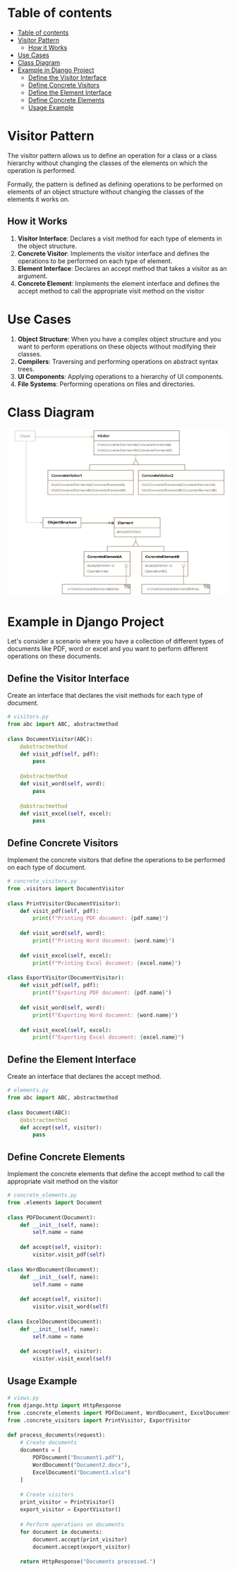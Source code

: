 # Table of contents 
- [Table of contents](#table-of-contents)
- [Visitor Pattern](#visitor-pattern)
  - [How it Works](#how-it-works)
- [Use Cases](#use-cases)
- [Class Diagram](#class-diagram)
- [Example in Django Project](#example-in-django-project)
  - [Define the Visitor Interface](#define-the-visitor-interface)
  - [Define Concrete Visitors](#define-concrete-visitors)
  - [Define the Element Interface](#define-the-element-interface)
  - [Define Concrete Elements](#define-concrete-elements)
  - [Usage Example](#usage-example)

# Visitor Pattern 
The visitor pattern allows us to define an operation for a class or a class hierarchy without changing the classes of the elements on which the operation is performed. 

Formally, the pattern is defined as defining operations to be performed on elements of an object structure without changing the classes of the elements it works on.

## How it Works 
1. **Visitor Interface**: Declares a visit method for each type of elements in the object structure. 
2. **Concrete Visitor**: Implements the visitor interface and defines the operations to be performed on each type of element. 
3. **Element Interface**: Declares an accept method that takes a visitor as an argument. 
4. **Concrete Element**: Implements the element interface and defines the accept method to call the appropriate visit method on the visitor

# Use Cases 
1. **Object Structure**: When you have a complex object structure and you want to perform operations on these objects without modifying their classes. 
2. **Compilers**: Traversing and performing operations on abstract syntax trees. 
3. **UI Components**: Applying operations to a hierarchy of UI components. 
4. **File Systems**: Performing operations on files and directories.

# Class Diagram 
![Visitor Pattern](images/visitor.png)

# Example in Django Project
Let's consider a scenario where you have a collection of different types of documents like PDF, word or excel and you want to perform different operations on these documents. 

## Define the Visitor Interface
Create an interface that declares the visit methods for each type of document. 

```python
# visitors.py
from abc import ABC, abstractmethod

class DocumentVisitor(ABC):
    @abstractmethod
    def visit_pdf(self, pdf):
        pass

    @abstractmethod
    def visit_word(self, word):
        pass

    @abstractmethod
    def visit_excel(self, excel):
        pass
```

## Define Concrete Visitors 
Implement the concrete visitors that define the operations to be performed on each type of document.

```python 
# concrete_visitors.py
from .visitors import DocumentVisitor

class PrintVisitor(DocumentVisitor):
    def visit_pdf(self, pdf):
        print(f"Printing PDF document: {pdf.name}")

    def visit_word(self, word):
        print(f"Printing Word document: {word.name}")

    def visit_excel(self, excel):
        print(f"Printing Excel document: {excel.name}")

class ExportVisitor(DocumentVisitor):
    def visit_pdf(self, pdf):
        print(f"Exporting PDF document: {pdf.name}")

    def visit_word(self, word):
        print(f"Exporting Word document: {word.name}")

    def visit_excel(self, excel):
        print(f"Exporting Excel document: {excel.name}")
```

## Define the Element Interface
Create an interface that declares the accept method. 

```python
# elements.py
from abc import ABC, abstractmethod

class Document(ABC):
    @abstractmethod
    def accept(self, visitor):
        pass
```


## Define Concrete Elements
Implement the concrete elements that define the accept method to call the appropriate visit method on the visitor 

```python
# concrete_elements.py
from .elements import Document

class PDFDocument(Document):
    def __init__(self, name):
        self.name = name

    def accept(self, visitor):
        visitor.visit_pdf(self)

class WordDocument(Document):
    def __init__(self, name):
        self.name = name

    def accept(self, visitor):
        visitor.visit_word(self)

class ExcelDocument(Document):
    def __init__(self, name):
        self.name = name

    def accept(self, visitor):
        visitor.visit_excel(self)
```

## Usage Example
```python
# views.py
from django.http import HttpResponse
from .concrete_elements import PDFDocument, WordDocument, ExcelDocument
from .concrete_visitors import PrintVisitor, ExportVisitor

def process_documents(request):
    # Create documents
    documents = [
        PDFDocument("Document1.pdf"),
        WordDocument("Document2.docx"),
        ExcelDocument("Document3.xlsx")
    ]

    # Create visitors
    print_visitor = PrintVisitor()
    export_visitor = ExportVisitor()

    # Perform operations on documents
    for document in documents:
        document.accept(print_visitor)
        document.accept(export_visitor)

    return HttpResponse("Documents processed.")
```